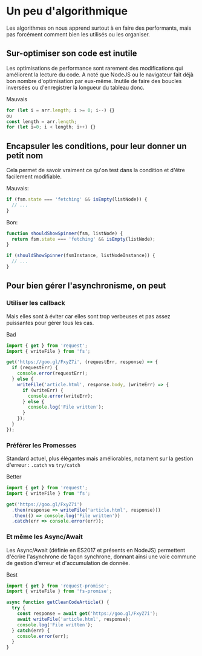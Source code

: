 Un peu d'algorithmique
==

Les algorithmes on nous apprend surtout à en faire des performants, mais pas forcément comment bien les utilisés ou les organiser.

## Sur-optimiser son code est inutile

Les optimisations de performance sont rarement des modifications qui améliorent la lecture du code. A noté que NodeJS ou le navigateur fait déjà bon nombre d'optimisation par eux-même.
Inutile de faire des boucles inversées ou d'enregistrer la longueur du tableau donc.

Mauvais
```js
for (let i = arr.length; i >= 0; i--) {}
ou 
const length = arr.length;
for (let i=0; i < length; i++) {}
```

## Encapsuler les conditions, pour leur donner un petit nom

Cela permet de savoir vraiment ce qu'on test dans la condition et d'être facilement modifiable.

Mauvais:
```js
if (fsm.state === 'fetching' && isEmpty(listNode)) {
  // ...
}
```
Bon:
```js
function shouldShowSpinner(fsm, listNode) {
  return fsm.state === 'fetching' && isEmpty(listNode);
}

if (shouldShowSpinner(fsmInstance, listNodeInstance)) {
  // ...
}
```

## Pour bien gérer l'asynchronisme, on peut 

### Utiliser les callback

Mais elles sont à éviter car elles sont trop verbeuses et pas assez puissantes pour gérer tous les cas.

Bad
```js
import { get } from 'request';
import { writeFile } from 'fs';

get('https://goo.gl/FxyZ7i', (requestErr, response) => {
  if (requestErr) {
    console.error(requestErr);
  } else {
    writeFile('article.html', response.body, (writeErr) => {
      if (writeErr) {
        console.error(writeErr);
      } else {
        console.log('File written');
      }
    });
  }
});
```      
### Préférer les Promesses

Standard actuel, plus élégantes mais améliorables, notament sur la gestion d'erreur :
`.catch` vs `try/catch`

Better
```js
import { get } from 'request';
import { writeFile } from 'fs';

get('https://goo.gl/FxyZ7i')
  .then(response => writeFile('article.html', response)))
  .then(() => console.log('File written'))
  .catch(err => console.error(err));
```

### Et même les Async/Await

Les Async/Await (définie en ES2017 et présents en NodeJS) permettent d'écrire l'asynchrone de façon synchrone, donnant ainsi une voie commune de gestion d'erreur et d'accumulation de donnée.

Best
```js
import { get } from 'request-promise';
import { writeFile } from 'fs-promise';

async function getCleanCodeArticle() {
  try {
    const response = await get('https://goo.gl/FxyZ7i');
    await writeFile('article.html', response);
    console.log('File written');
  } catch(err) {
    console.error(err);
  }
}
```


